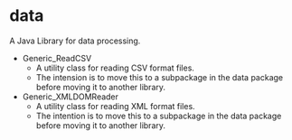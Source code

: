# data
A Java Library for data processing.

  - Generic_ReadCSV
    - A utility class for reading CSV format files.
    - The intension is to move this to a subpackage in the data package before moving it to another library. 
  - Generic_XMLDOMReader
    - A utility class for reading XML format files.
    - The intention is to move this to a subpackage in the data package before moving it to another library. 
